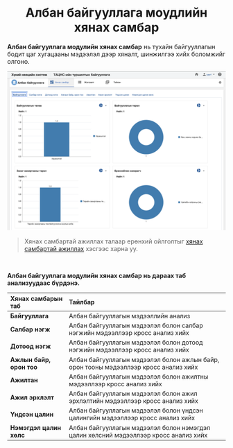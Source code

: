 
<h1 align="center">Албан байгууллага моудлийн хянах самбар</h1>

**Албан байгууллага модулийн хянах самбар** нь тухайн байгууллагын бодит цаг хугацааны мэдээлэл дээр хяналт, шинжилгээ хийх боломжийг олгоно.


![](../assets/images/modules/legal_entities/dashboard.png)

> Хянах самбартай ажиллах талаар ерөнхий ойлголтыг [хянах самбартай ажиллах](how-it-works?id=_4-Хянах-самбартай-ажиллах) хэсгээс харна уу.

<br/>

**Албан байгууллага модулийн хянах самбар нь дараах таб анализуудаас бүрдэнэ.** 

|Хянах самбарын таб|Тайлбар|
|:-----|:------|
|**Байгууллага**|Албан байгууллагын мэдээллийн анализ|
|**Салбар нэгж**|Албан байгууллагын мэдээлэл болон салбар нэгжийн мэдээллээр кросс анализ хийх|
|**Дотоод нэгж**|Албан байгууллагын мэдээлэл болон дотоод нэгжийн мэдээллээр кросс анализ хийх|
|**Ажлын байр, орон тоо**|Албан байгууллагын мэдээлэл болон ажлын байр, орон тооны мэдээллээр кросс анализ хийх|
|**Ажилтан**|Албан байгууллагын мэдээлэл болон ажилтны мэдээллээр кросс анализ хийх|
|**Ажил эрхлэлт**|Албан байгууллагын мэдээлэл болон ажил эрхлэлтийн мэдээллээр кросс анализ хийх|
|**Үндсэн цалин**|Албан байгууллагын мэдээлэл болон үндсэн цалингийн мэдээллээр кросс анализ хийх|
|**Нэмэгдэл цалин хөлс**|Албан байгууллагын мэдээлэл болон нэмэгдэл цалин хөлсний мэдээллээр кросс анализ хийх|